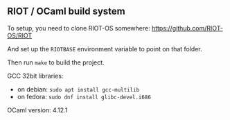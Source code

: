 ## RIOT / OCaml build system

To setup, you need to clone RIOT-OS somewhere:
https://github.com/RIOT-OS/RIOT

And set up the `RIOTBASE` environment variable to point on that folder.

Then run `make` to build the project.

GCC 32bit libraries: 
- on debian: `sudo apt install gcc-multilib`
- on fedora: `sudo dnf install glibc-devel.i686`

OCaml version: 4.12.1
